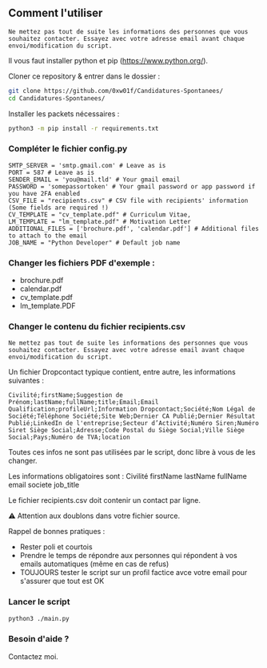 ## Comment l'utiliser

`Ne mettez pas tout de suite les informations des personnes que vous souhaitez contacter. Essayez avec votre adresse email avant chaque envoi/modification du script.`

Il vous faut installer python et pip (https://www.python.org/).

Cloner ce repository & entrer dans le dossier :
```bash
git clone https://github.com/0xw01f/Candidatures-Spontanees/
cd Candidatures-Spontanees/
```


Installer les packets nécessaires :
```bash
python3 -m pip install -r requirements.txt
```


### Compléter le fichier config.py

```
SMTP_SERVER = 'smtp.gmail.com' # Leave as is
PORT = 587 # Leave as is
SENDER_EMAIL = 'you@mail.tld' # Your gmail email
PASSWORD = 'somepassortoken' # Your gmail password or app password if you have 2FA enabled
CSV_FILE = "recipients.csv" # CSV file with recipients' information (Some fields are required !)
CV_TEMPLATE = "cv_template.pdf" # Curriculum Vitae, 
LM_TEMPLATE = "lm_template.pdf" # Motivation Letter
ADDITIONAL_FILES = ['brochure.pdf', 'calendar.pdf'] # Additional files to attach to the email
JOB_NAME = "Python Developer" # Default job name
```

### Changer les fichiers PDF d'exemple :
- brochure.pdf
- calendar.pdf
- cv_template.pdf
- lm_template.PDF

### Changer le contenu du fichier recipients.csv

`Ne mettez pas tout de suite les informations des personnes que vous souhaitez contacter. Essayez avec votre adresse email avant chaque envoi/modification du script.`

Un fichier Dropcontact typique contient, entre autre, les informations suivantes :

```csv
Civilité;firstName;Suggestion de Prénom;lastName;fullName;title;Email;Email Qualification;profileUrl;Information Dropcontact;Société;Nom Légal de Société;Téléphone Société;Site Web;Dernier CA Publié;Dernier Résultat Publié;LinkedIn de l'entreprise;Secteur d’Activité;Numéro Siren;Numéro Siret Siège Social;Adresse;Code Postal du Siège Social;Ville Siège Social;Pays;Numéro de TVA;location
```
Toutes ces infos ne sont pas utilisées par le script, donc libre à vous de les changer.

Les informations obligatoires sont :
Civilité
firstName
lastName
fullName
email
societe
job_title

Le fichier recipients.csv doit contenir un contact par ligne.

⚠️ Attention aux doublons dans votre fichier source.

Rappel de bonnes pratiques :
- Rester poli et courtois
- Prendre le temps de répondre aux personnes qui répondent à vos emails automatiques (même en cas de refus)
- TOUJOURS tester le script sur un profil factice avce votre email pour s'assurer que tout est OK


### Lancer le script

```bash
python3 ./main.py
```


### Besoin d'aide ?
Contactez moi.
